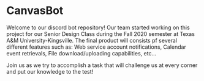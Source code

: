 # CanvasBot
Welcome to our discord bot repository!
Our team started working on this project for our Senior Design Class during the Fall 2020 semester at Texas A&M University-Kingsville.
The final product will consists pf several different features such as:
Web service account notifications, Calendar event retrievals, File download/uploading capabilities, etc...

Join us as we try to accomplish a task that will challenge us at every corner and put our knowledge to the test!
